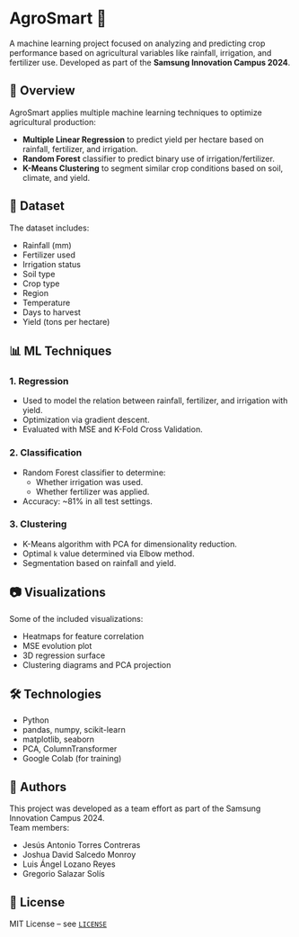 # AgroSmart 🌾
A machine learning project focused on analyzing and predicting crop performance based on agricultural variables like rainfall, irrigation, and fertilizer use. Developed as part of the **Samsung Innovation Campus 2024**.

## 📌 Overview

AgroSmart applies multiple machine learning techniques to optimize agricultural production:
- **Multiple Linear Regression** to predict yield per hectare based on rainfall, fertilizer, and irrigation.
- **Random Forest** classifier to predict binary use of irrigation/fertilizer.
- **K-Means Clustering** to segment similar crop conditions based on soil, climate, and yield.

## 🚜 Dataset

The dataset includes:
- Rainfall (mm)
- Fertilizer used
- Irrigation status
- Soil type
- Crop type
- Region
- Temperature
- Days to harvest
- Yield (tons per hectare)

## 📊 ML Techniques

### 1. Regression
- Used to model the relation between rainfall, fertilizer, and irrigation with yield.
- Optimization via gradient descent.
- Evaluated with MSE and K-Fold Cross Validation.

### 2. Classification
- Random Forest classifier to determine:
  - Whether irrigation was used.
  - Whether fertilizer was applied.
- Accuracy: ~81% in all test settings.

### 3. Clustering
- K-Means algorithm with PCA for dimensionality reduction.
- Optimal `k` value determined via Elbow method.
- Segmentation based on rainfall and yield.

## 📷 Visualizations
Some of the included visualizations:
- Heatmaps for feature correlation
- MSE evolution plot
- 3D regression surface
- Clustering diagrams and PCA projection

## 🛠️ Technologies
- Python
- pandas, numpy, scikit-learn
- matplotlib, seaborn
- PCA, ColumnTransformer
- Google Colab (for training)

## 🧠 Authors
This project was developed as a team effort as part of the Samsung Innovation Campus 2024.  
Team members:
- Jesús Antonio Torres Contreras
- Joshua David Salcedo Monroy
- Luis Ángel Lozano Reyes
- Gregorio Salazar Solís

## 📄 License

MIT License – see [`LICENSE`](./LICENSE)

